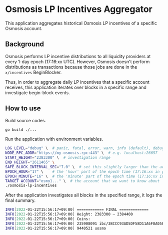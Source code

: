 # Osmosis LP Incentives Aggregator

This application aggregates historical Osmosis LP incentives of a specific Osmosis account.

## Background

Osmosis performs LP incentive distributions to all liquidity providers at every 1-day epoch (17:16:xx UTC).
However, Osmosis doesn't perform distributions as transactions because those jobs are done in the `x/incentives` BeginBlocker.

Thus, in order to aggregate daily LP incentives that a specific account receives,
this application iterates over blocks in a specific range and investigate begin-block events.

## How to use

Build source codes.
```bash
go build ./...
```

Run the application with environment variables.
```bash
LOG_LEVEL="debug" \  # panic, fatal, error, warn, info (default), debug, trace
NODE_RPC_ADDR="https://my-osmosis.rpc:443" \  # e.g. localhost:26657
START_HEIGHT="2383300" \  # investigation range
END_HEIGHT="2611465" \
SAFE_BLOCK_INTERVAL_SEC="7.0" \  # set this slightly larger than the actual average block interval (6.x sec)
EPOCH_HOUR="17" \    # the 'hour' part of the epoch time (17:16:xx in general)
EPOCH_MINUTE="16" \  # the 'minute' part of the epoch time (17:16:xx in general)
TARGET_ACCOUNT="osmo1..." \  # the account that we want to know about
./osmosis-lp-incentives
```

After the application investigates all blocks in the specified range, it logs the final summary.
```bash
INFO[2022-01-22T15:56:17+09:00] ============ FINAL =============             
INFO[2022-01-22T15:56:17+09:00] Height: 2383300 ~ 2384400                    
INFO[2022-01-22T15:56:17+09:00] Coins:                                       
INFO[2022-01-22T15:56:17+09:00] 235908091 ibc/3BCCC93AD5DF58D11A6F8A05FA8BC801CBA0BA61A981F57E91B8B598BF8061CB 
INFO[2022-01-22T15:56:17+09:00] 9440521 uosmo   
```